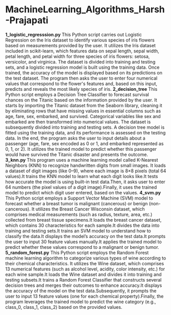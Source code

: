 # MachineLearning_Algorithms_Harsh-Prajapati

**1_logistic_regresssion.py**
This Python script carries out Logistic Regression on the Iris dataset to identify various species of iris flowers based on measurements provided by the user. It utilizes the Iris dataset included in scikit-learn, which features data on sepal length, sepal width, petal length, and petal width for three species of iris flowers: setosa, versicolor, and virginica. The dataset is divided into training and testing sets, and a logistic regression model is built using the training data. Once trained, the accuracy of the model is displayed based on its predictions on the test dataset. The program then asks the user to enter four numerical values that correspond to the flower's features and, based on this input, predicts and reveals the most likely species of iris.
**2_decision_tree**
This Python script employs a Decision Tree Classifier to forecast survival chances on the Titanic based on the information provided by the user. It starts by importing the Titanic dataset from the Seaborn library, cleaning it by eliminating rows that have missing values in essential columns such as age, fare, sex, embarked, and survived. Categorical variables like sex and embarked are then transformed into numerical values. The dataset is subsequently divided into training and testing sets. A decision tree model is fitted using the training data, and its performance is assessed on the testing data. In the end, the program asks the user to input details about a passenger (age, fare, sex encoded as 0 or 1, and embarked represented as 0, 1, or 2). It utilizes the trained model to predict whether this passenger would have survived the Titanic disaster and presents the outcome.
**3_knn.py**
This program uses a machine learning model called K-Nearest Neighbors (KNN) to recognize handwritten digits from small images.
It loads a dataset of digit images (like 0–9), where each image is 8×8 pixels (total 64 values).It trains the KNN model to learn what each digit looks like.It tests how accurate the model is using built-in test data.Then, it asks user to enter 64 numbers (the pixel values of a digit image).Finally, it uses the trained model to predict which digit user entered, based on the values.
**4_svm.py**
This Python script employs a Support Vector Machine (SVM) model to forecast whether a breast tumor is malignant (cancerous) or benign (non-cancerous). It utilizes the Breast Cancer Wisconsin dataset, which comprises medical measurements (such as radius, texture, area, etc.) collected from breast tissue specimens.It loads the breast cancer dataset, which contains 30 characteristics for each sample.It divides the data into training and testing sets.It trains an SVM model to understand how to classify the data.It displays the model’s accuracy on the test data.It prompts the user to input 30 feature values manually.It applies the trained model to predict whether these values correspond to a malignant or benign tumor.
**5_random_forest.py**
This Python script employs the Random Forest machine learning algorithm to categorize various types of wine according to their chemical characteristics. It utilizes the Wine dataset, which comprises 13 numerical features (such as alcohol level, acidity, color intensity, etc.) for each wine sample.It loads the Wine dataset and divides it into training and testing subsets.It trains a Random Forest Classifier that constructs several decision trees and merges their outcomes to enhance accuracy.It displays the accuracy of the model on the test data.Subsequently, it prompts the user to input 13 feature values (one for each chemical property).Finally, the program leverages the trained model to predict the wine category (e.g., class_0, class_1, class_2) based on the provided values.
